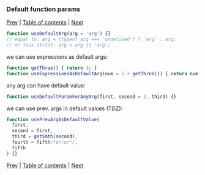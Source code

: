 ### Default function params

[Prev](03-spread-operator.md) | [Table of contents](https://github.com/gadyonysh/es2015-presentation#ecmascript-2015) | [Next](05-arrow-functions.md)

```js
function useDefaultArg(arg = 'arg') {}
// equal to: arg = (typeof arg === 'undefined') ? 'arg' : arg;
// or less strict: arg = arg || 'arg';
```

we can use expressions as default args:
```js
function getThree() { return 3; }
function useExpressionsAsDefaultArg(num = 5 + getThree()) { return num; }
```

any arg can have default value:
```js
function useDefaultParamForAnyArg(first, second = 2, third) {}
```

we can use prev. args in default values (TDZ):
```js
function usePrevArgAsDefaultValue(
  first,
  second = first,
  third = getSmth(second),
  fourth = fifth/*error*/,
  fifth
) {}
```

[Prev](03-spread-operator.md) | [Table of contents](https://github.com/gadyonysh/es2015-presentation#ecmascript-2015) | [Next](05-arrow-functions.md)